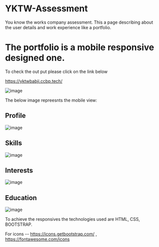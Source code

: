 # YKTW-Assessment
You know the works company assessment. This a page describing about the user details and work experience like a portfolio.

# The portfolio is a mobile responsive designed one.
To check the out put please click on the link below 

https://yktwbabji.ccbp.tech/

![image](https://user-images.githubusercontent.com/113676689/233597895-ddbdc3a3-7e50-4f42-96f1-1ccb005c7619.png)

The below image repreesnts the mobile view:

## Profile

![image](https://user-images.githubusercontent.com/113676689/233598324-6054c01b-2286-49a6-819a-03709e130c91.png)

## Skills
![image](https://user-images.githubusercontent.com/113676689/233598660-f2c7e67d-5e09-42f6-bb1f-ea5245160907.png)

## Interests
![image](https://user-images.githubusercontent.com/113676689/233598722-bd2f56ec-c8f1-4973-82f5-c24a727d4119.png)

## Education
![image](https://user-images.githubusercontent.com/113676689/233598763-f042cb0d-3f25-4908-84f0-e81c8815381c.png)


To achieve the responsives the technologies used are HTML, CSS, BOOTSTRAP.

For icons -- https://icons.getbootstrap.com/ , https://fontawesome.com/icons



